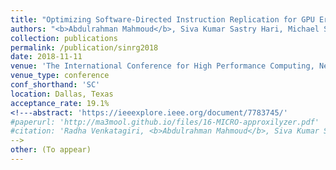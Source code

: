 ```yaml
---
title: "Optimizing Software-Directed Instruction Replication for GPU Error Detection"
authors: "<b>Abdulrahman Mahmoud</b>, Siva Kumar Sastry Hari, Michael Sullivan, Timothy Tsai, and Stephen W. Keckler"
collection: publications
permalink: /publication/sinrg2018
date: 2018-11-11
venue: 'The International Conference for High Performance Computing, Networking, Storage and Analysis' 
venue_type: conference
conf_shorthand: 'SC'
location: Dallas, Texas
acceptance_rate: 19.1%
<!---abstract: 'https://ieeexplore.ieee.org/document/7783745/'
#paperurl: 'http://ma3mool.github.io/files/16-MICRO-approxilyzer.pdf'
#citation: 'Radha Venkatagiri, <b>Abdulrahman Mahmoud</b>, Siva Kumar Sastry Hari, and Sarita Adve. 2016. &quot;Approxilyzer: Towards A Systematic Framework for Instruction-Level Approximate Computing and its Application to Hardware Resiliency,&quot; <i>2016 49th Annual IEEE/ACM International Symposium on Microarchitecture (MICRO)</i>, Taipei, 2016, pp. 1-14.'
-->
other: (To appear) 
---
```

